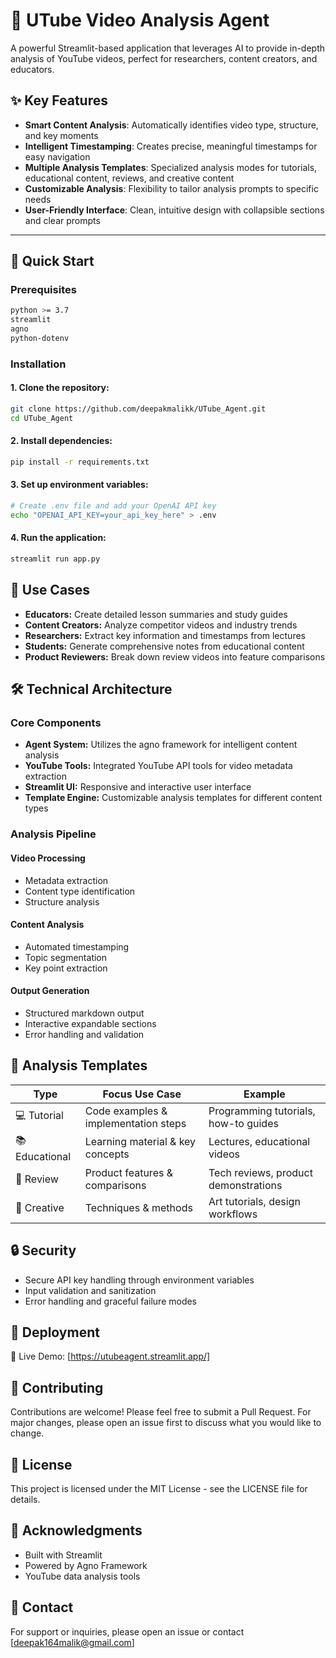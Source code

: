 # 🎥 UTube Video Analysis Agent

A powerful Streamlit-based application that leverages AI to provide in-depth analysis of YouTube videos, perfect for researchers, content creators, and educators.

## ✨ Key Features

- **Smart Content Analysis**: Automatically identifies video type, structure, and key moments
- **Intelligent Timestamping**: Creates precise, meaningful timestamps for easy navigation
- **Multiple Analysis Templates**: Specialized analysis modes for tutorials, educational content, reviews, and creative content
- **Customizable Analysis**: Flexibility to tailor analysis prompts to specific needs
- **User-Friendly Interface**: Clean, intuitive design with collapsible sections and clear prompts

---

## 🚀 Quick Start

### Prerequisites

```bash
python >= 3.7
streamlit
agno
python-dotenv
```

### Installation

#### 1. Clone the repository:
```bash
git clone https://github.com/deepakmalikk/UTube_Agent.git
cd UTube_Agent
```

#### 2. Install dependencies:
```bash
pip install -r requirements.txt
```

#### 3. Set up environment variables:
```bash
# Create .env file and add your OpenAI API key
echo "OPENAI_API_KEY=your_api_key_here" > .env
```

#### 4. Run the application:
```bash
streamlit run app.py
```

## 🎯 Use Cases

- **Educators:** Create detailed lesson summaries and study guides  
- **Content Creators:** Analyze competitor videos and industry trends  
- **Researchers:** Extract key information and timestamps from lectures  
- **Students:** Generate comprehensive notes from educational content  
- **Product Reviewers:** Break down review videos into feature comparisons  

## 🛠️ Technical Architecture

### Core Components

- **Agent System:** Utilizes the agno framework for intelligent content analysis  
- **YouTube Tools:** Integrated YouTube API tools for video metadata extraction  
- **Streamlit UI:** Responsive and interactive user interface  
- **Template Engine:** Customizable analysis templates for different content types  

### Analysis Pipeline

#### Video Processing
- Metadata extraction  
- Content type identification  
- Structure analysis  

#### Content Analysis
- Automated timestamping  
- Topic segmentation  
- Key point extraction  

#### Output Generation
- Structured markdown output  
- Interactive expandable sections  
- Error handling and validation  

## 🎨 Analysis Templates

| Type          | Focus Use Case                         | Example                                      |
|---------------|----------------------------------------|----------------------------------------------|
| 💻 Tutorial   | Code examples & implementation steps   | Programming tutorials, how-to guides         |
| 📚 Educational| Learning material & key concepts        | Lectures, educational videos                 |
| 📱 Review     | Product features & comparisons          | Tech reviews, product demonstrations         |
| 🎨 Creative   | Techniques & methods                    | Art tutorials, design workflows              |

## 🔒 Security

- Secure API key handling through environment variables  
- Input validation and sanitization  
- Error handling and graceful failure modes

## 🚀 Deployment

🔗 Live Demo: [https://utubeagent.streamlit.app/]

## 🤝 Contributing

Contributions are welcome! Please feel free to submit a Pull Request. For major changes, please open an issue first to discuss what you would like to change.

## 📝 License

This project is licensed under the MIT License - see the LICENSE file for details.

## 🙏 Acknowledgments

- Built with Streamlit  
- Powered by Agno Framework  
- YouTube data analysis tools  

## 📧 Contact

For support or inquiries, please open an issue or contact [deepak164malik@gmail.com]



